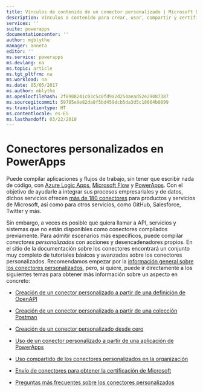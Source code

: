 ```yaml
---
title: Vínculos de contenido de un conector personalizado | Microsoft Docs
description: Vínculos a contenido para crear, usar, compartir y certificar conectores personalizados.
services: ''
suite: powerapps
documentationcenter: ''
author: mgblythe
manager: anneta
editor: ''
ms.service: powerapps
ms.devlang: na
ms.topic: article
ms.tgt_pltfrm: na
ms.workload: na
ms.date: 05/05/2017
ms.author: mblythe
ms.openlocfilehash: 2f8908241c03c5c0fd9a2d254aead52e29087387
ms.sourcegitcommit: 59785e9e82da8f5bd459dcb5da3d5c18064b0899
ms.translationtype: HT
ms.contentlocale: es-ES
ms.lasthandoff: 03/22/2018
---
```

# <a name="custom-connectors-in-powerapps"></a>Conectores personalizados en PowerApps

Puede compilar aplicaciones y flujos de trabajo, sin tener que escribir nada de código, con [Azure Logic Apps](https://azure.microsoft.com/services/logic-apps), [Microsoft Flow](https://flow.microsoft.com) y [PowerApps](https://powerapps.microsoft.com). Con el objetivo de ayudarle a integrar sus procesos empresariales y de datos, dichos servicios ofrecen [más de 180 conectores](https://docs.microsoft.com/connectors/) para productos y servicios de Microsoft, así como para otros servicios, como GitHub, Salesforce, Twitter y más. 

Sin embargo, a veces es posible que quiera llamar a API, servicios y sistemas que no están disponibles como conectores compilados previamente. Para admitir escenarios más específicos, puede compilar *conectores personalizados* con acciones y desencadenadores propios. En el sitio de la documentación sobre los conectores encontrará un conjunto muy completo de tutoriales básicos y avanzados sobre los conectores personalizados. Recomendamos empezar por la [información general sobre los conectores personalizados](https://docs.microsoft.com/connectors/custom-connectors/), pero, si quiere, puede ir directamente a los siguientes temas para obtener más información sobre un aspecto en concreto:

* [Creación de un conector personalizado a partir de una definición de OpenAPI](https://docs.microsoft.com/connectors/custom-connectors/define-openapi-definition)

* [Creación de un conector personalizado a partir de una colección Postman](https://docs.microsoft.com/connectors/custom-connectors/define-postman-collection)

* [Creación de un conector personalizado desde cero](https://docs.microsoft.com/connectors/custom-connectors/define-blank)

* [Uso de un conector personalizado a partir de una aplicación de PowerApps](https://docs.microsoft.com/connectors/custom-connectors/use-custom-connector-powerapps)

* [Uso compartido de los conectores personalizados en la organización](https://docs.microsoft.com/connectors/custom-connectors/share)

* [Envío de conectores para obtener la certificación de Microsoft](https://docs.microsoft.com/connectors/custom-connectors/submit-certification)

* [Preguntas más frecuentes sobre los conectores personalizados](https://docs.microsoft.com/connectors/custom-connectors/faq)
